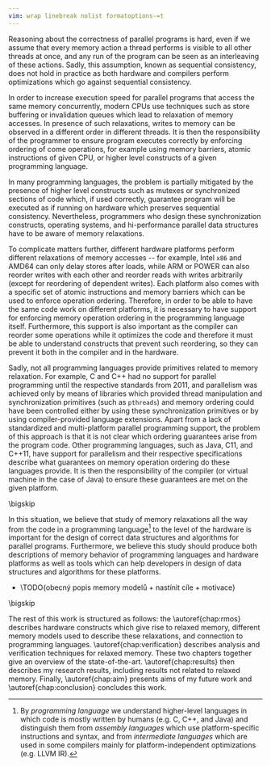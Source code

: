 ```yaml
---
vim: wrap linebreak nolist formatoptions-=t
---
```


Reasoning about the correctness of parallel programs is hard, even if we assume that every memory action a thread performs is visible to all other threads at once, and any run of the program can be seen as an interleaving of these actions. Sadly, this assumption, known as sequential consistency, does not hold in practice as both hardware and compilers perform optimizations which go against sequential consistency.

In order to increase execution speed for parallel programs that access the same memory concurrently, modern CPUs use techniques such as store buffering or invalidation queues which lead to relaxation of memory accesses. In presence of such relaxations, writes to memory can be observed in a different order in different threads. It is then the responsibility of the programmer to ensure program executes correctly by enforcing ordering of come operations, for example using memory barriers, atomic instructions of given CPU, or higher level constructs of a given programming language.

In many programming languages, the problem is partially mitigated by the presence of higher level constructs such as mutexes or synchronized sections of code which, if used correctly, guarantee program will be executed as if running on hardware which preserves sequential consistency. Nevertheless, programmers who design these synchronization constructs, operating systems, and hi-performance parallel data structures have to be aware of memory relaxations.

To complicate matters further, different hardware platforms perform different relaxations of memory accesses -- for example, Intel `x86` and AMD64 can only delay stores after loads, while ARM or POWER can also reorder writes with each other and reorder reads with writes arbitrarily (except for reordering of dependent writes). Each platform also comes with a specific set of atomic instructions and memory barriers which can be used to enforce operation ordering. Therefore, in order to be able to have the same code work on different platforms, it is necessary to have support for enforcing memory operation ordering in the programming language itself. Furthermore, this support is also important as the compiler can reorder some operations while it optimizes the code and therefore it must be able to understand constructs that prevent such reordering, so they can prevent it both in the compiler and in the hardware.

Sadly, not all programming languages provide primitives related to memory relaxation. For example, C and C++ had no support for parallel programming until the respective standards from 2011, and parallelism was achieved only by means of libraries which provided thread manipulation and synchronization primitives (such as `pthreads`) and memory ordering could have been controlled either by using these synchronization primitives or by using compiler-provided language extensions. Apart from a lack of standardized and multi-platform parallel programming support, the problem of this approach is that it is not clear which ordering guarantees arise from the program code. Other programming languages, such as Java, C11, and C++11, have support for parallelism and their respective specifications describe what guarantees on memory operation ordering do these languages provide. It is then the responsibility of the compiler (or virtual machine in the case of Java) to ensure these guarantees are met on the given platform.


\bigskip

In this situation, we believe that study of memory relaxations all the way from the code in a programming language[^proglang] to the level of the hardware is important for the design of correct data structures and algorithms for parallel programs. Furthermore, we believe this study should produce both descriptions of memory behavior of programming languages and hardware platforms as well as tools which can help developers in design of data structures and algorithms for these platforms.

[^proglang]: By *programming language* we understand higher-level languages in which code is mostly written by humans (e.g. C, C++, and Java) and distinguish them from *assembly languages* which use platform-specific instructions and syntax, and from *intermediate languages* which are used in some compilers mainly for platform-independent optimizations (e.g. LLVM IR).

*   \TODO{obecný popis memory modelů + nastínit cíle + motivace}

\bigskip

The rest of this work is structured as follows: the \autoref{chap:rmos} describes hardware constructs which give rise to relaxed memory, different memory models used to describe these relaxations, and connection to programming languages. \autoref{chap:verification} describes analysis and verification techniques for relaxed memory. These two chapters together give an overview of the state-of-the-art. \autoref{chap:results} then describes my research results, including results not related to relaxed memory. Finally, \autoref{chap:aim} presents aims of my future work and \autoref{chap:conclusion} concludes this work.
